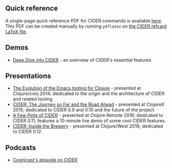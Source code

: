 ## Quick reference

A single-page quick reference PDF for CIDER commands is available
[here](cider-refcard.pdf). This PDF can be created manually by running
`pdflatex` on [the CIDER refcard LaTeX file](cider-refcard.tex).

## Demos

* [Deep Dive into CIDER](https://www.youtube.com/watch?v=aYA4AAjLfT0) - an overview of CIDER's essential features

## Presentations

* [The Evolution of the Emacs tooling for Clojure](https://www.youtube.com/watch?v=4X-1fJm25Ww&list=PLZdCLR02grLoc322bYirANEso3mmzvCiI&index=6) -
  presented at Clojure/conj 2014; dedicated to the origin and the architecture
  of CIDER and related tooling
* [CIDER: The Journey so Far and the Road Ahead](https://skillsmatter.com/skillscasts/7225-cider-the-journey-so-far-and-the-road-ahead) -
  presented at ClojureX 2015; dedicated to CIDER 0.9 and 0.10 and the future of
  the project.
* [A Few Pints of CIDER](https://www.youtube.com/watch?v=3Q7APa2Htns&list=PLPgnbBCmP6ZMfHPJ4yMwuoLEZvEe5LVe8) - presented at Clojure Remote 2016; dedicated
to CIDER 0.11; features a 10-minute live demo of some cool CIDER features.
* [CIDER: Inside the Brewery](https://www.youtube.com/watch?v=8wLwbpCxRf0&list=PLZdCLR02grLq4e8-1P2JNHBKUOLFTX3kb) - presented at Clojure/West 2016;
dedicated to CIDER 0.12.

## Podcasts

* [Cognicast's episode on CIDER](http://blog.cognitect.com/cognicast/080)
